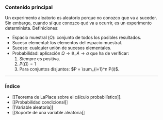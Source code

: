 ### Contenido principal

Un experimento aleatorio es aleatorio porque no conozco que va a suceder. Sin embargo, cuando sí que conozco qué va a ocurrir, es un experimento determinista. Definiciones:
- Espacio muestral ($\Omega$): conjunto de todos los posibles resultados.
- Suceso elemental: los elementos del espacio muestral.
- Suceso: cualquier unión de sucesos elementales.
- Probabilidad: aplicación $\Omega \rightarrow \mathbb{R}, A \rightarrow a$ que ha de verificar:
	1. Siempre es positiva.
	2. $P(\Omega) = 1$ 
	3. Para conjuntos disjuntos: $P = \sum_{i=1}^n P(i)$.


--- 
### Índice
- [[Teorema de LaPlace sobre el cálculo probabilístico]].
- [[Probabilidad condicional]]
- [[Variable aleatoria]]
- [[Soporte de una variable aleatoria]]